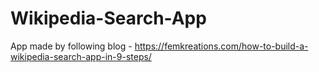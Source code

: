 # Wikipedia-Search-App
 App made by following blog - https://femkreations.com/how-to-build-a-wikipedia-search-app-in-9-steps/
